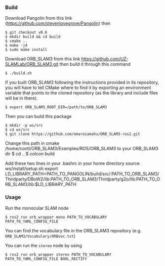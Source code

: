 ### Build

Download Pangolin from this link (https://github.com/stevenlovegrove/Pangolin) then

    $ git checkout v0.6
    $ mkdir build && cd build
    $ cmake ..
    $ make -j4
    $ sudo make install

Download ORB_SLAM3 from this link https://github.com/UZ-SLAMLab/ORB_SLAM3.git then build it through this command

    $ ./build.sh

If you built ORB_SLAM3 following the instructions provided in its repository, you will have to tell CMake where to find it by exporting an environment variable that points to the cloned repository (as the library and include files will be in there).

    $ export ORB_SLAM3_ROOT_DIR=/path/to/ORB_SLAM3

Then you can build this package

    $ mkdir -p ws/src
    $ cd ws/src
    $ git clone https://github.com/omarosamahu/ORB_SLAM3-ros2.git
Change this path in cmake /home/conti/ORB_SLAM3/Examples/ROS/ORB_SLAM3 to your ORB_SLAM3 dir 
    $ cd ..
    $ colcon build






Add these two lines in your .bashrc in your home directory 
    source ws/install/setup.sh
    export LD_LIBRARY_PATH=PATH_TO_PANGOLIN/build/src/:PATH_TO_ORB_SLAM3/Thirdparty/DBoW2/lib:PATH_TO_ORB_SLAM3/Thirdparty/g2o/lib:PATH_TO_ORB_SLAM3/lib:$LD_LIBRARY_PATH


### Usage

Run the monocular SLAM node

    $ ros2 run orb_wrapper mono PATH_TO_VOCABULARY PATH_TO_YAML_CONFIG_FILE

You can find the vocabulary file in the ORB_SLAM3 repository (e.g. `ORB_SLAM3/Vocabulary/ORBvoc.txt`)

You can run the `stereo` node by using 

    $ ros2 run orb_wrapper stereo PATH_TO_VOCABULARY PATH_TO_YAML_CONFIG_FILE BOOL_RECTIFY
